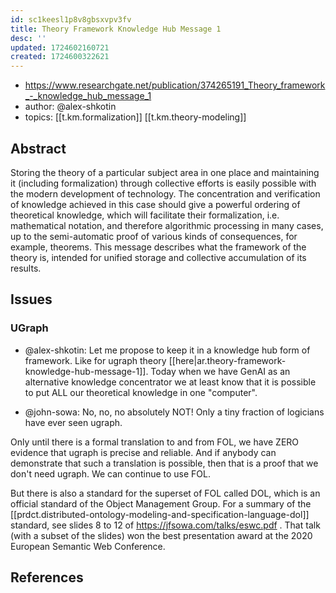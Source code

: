 ```yaml
---
id: sc1keesl1p8v8gbsxvpv3fv
title: Theory Framework Knowledge Hub Message 1
desc: ''
updated: 1724602160721
created: 1724600322621
---
```


- https://www.researchgate.net/publication/374265191_Theory_framework_-_knowledge_hub_message_1
- author: @alex-shkotin
- topics: [[t.km.formalization]] [[t.km.theory-modeling]]


## Abstract

Storing the theory of a particular subject area in one place and maintaining it (including formalization) through collective efforts is easily possible with the modern development of technology. The concentration and verification of knowledge achieved in this case should give a powerful ordering of theoretical knowledge, which will facilitate their formalization, i.e. mathematical notation, and therefore algorithmic processing in many cases, up to the semi-automatic proof of various kinds of consequences, for example, theorems. This message describes what the framework of the theory is, intended for unified storage and collective accumulation of its results.

## Issues

### UGraph

- @alex-shkotin: Let me propose to keep it in a knowledge hub form of framework. Like for ugraph theory [[here|ar.theory-framework-knowledge-hub-message-1]].  Today when we have GenAI as an alternative knowledge concentrator we at least know that it is possible to put ALL our theoretical knowledge in one "computer".

- @john-sowa: No, no, no absolutely NOT!   Only a tiny fraction of logicians have ever seen ugraph.

Only until there is a formal translation to and from FOL, we have ZERO evidence that ugraph is precise and reliable.  And if anybody can demonstrate that such a translation is possible, then that is a proof that we don't need ugraph.  We can continue to use FOL.

But there is also a standard for the superset of FOL called DOL, which is an official standard of the Object Management Group.  For a summary of the [[prdct.distributed-ontology-modeling-and-specification-language-dol]] standard, see slides 8 to 12  of  https://jfsowa.com/talks/eswc.pdf .  That talk (with a subset of the slides) won the best presentation award at the 2020 European Semantic Web Conference.

## References

[^4]: [[ar.guidelines-for-writing-definitions-in-ontologies]]